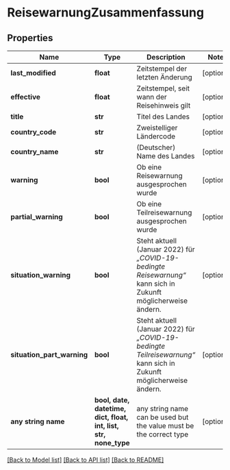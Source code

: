# ReisewarnungZusammenfassung


## Properties
Name | Type | Description | Notes
------------ | ------------- | ------------- | -------------
**last_modified** | **float** | Zeitstempel der letzten Änderung | [optional] 
**effective** | **float** | Zeitstempel, seit wann der Reisehinweis gilt | [optional] 
**title** | **str** | Titel des Landes | [optional] 
**country_code** | **str** | Zweistelliger Ländercode | [optional] 
**country_name** | **str** | (Deutscher) Name des Landes | [optional] 
**warning** | **bool** | Ob eine Reisewarnung ausgesprochen wurde | [optional] 
**partial_warning** | **bool** | Ob eine Teilreisewarnung ausgesprochen wurde | [optional] 
**situation_warning** | **bool** | Steht aktuell (Januar 2022) für *„COVID-19-bedingte Reisewarnung“* kann sich in Zukunft möglicherweise ändern. | [optional] 
**situation_part_warning** | **bool** | Steht aktuell (Januar 2022) für *„COVID-19-bedingte Teilreisewarnung“* kann sich in Zukunft möglicherweise ändern. | [optional] 
**any string name** | **bool, date, datetime, dict, float, int, list, str, none_type** | any string name can be used but the value must be the correct type | [optional]

[[Back to Model list]](../README.md#documentation-for-models) [[Back to API list]](../README.md#documentation-for-api-endpoints) [[Back to README]](../README.md)


